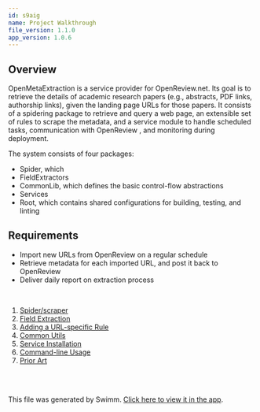 ```yaml
---
id: s9aig
name: Project Walkthrough
file_version: 1.1.0
app_version: 1.0.6
---
```


<!-- Intro - Do not remove this comment -->
## Overview

OpenMetaExtraction  is a  service provider  for OpenReview.net.  Its goal  is to
retrieve the  details of academic  research papers (e.g., abstracts,  PDF links,
authorship links), given the landing page  URLs for those papers. It consists of
a spidering package to retrieve and query a web page, an extensible set of rules
to  scrape  the metadata,  and  a  service  module  to handle  scheduled  tasks,
communication with OpenReview , and monitoring during deployment.

The system consists of four packages:

- Spider, which
- FieldExtractors
- CommonLib, which defines the basic control-flow abstractions
- Services
- Root, which contains shared configurations for building, testing, and linting

## Requirements
- Import new URLs from OpenReview on a regular schedule
- Retrieve metadata for each imported URL, and post it back to OpenReview
- Deliver daily report on extraction process

<br/>

<!-- Steps - Do not remove this comment -->
1. [Spider/scraper](spiderscraper.ya137.sw.md)
2. [Field Extraction](field-extraction.3g09c.sw.md)
3. [Adding a URL-specific Rule](adding-a-url-specific-rule.cg8jn.sw.md)
4. [Common Utils](common-utils.rznrj.sw.md)
5. [Service Installation](service-installation.g9lpd.sw.md)
6. [Command-line Usage](command-line-usage.rz1dn.sw.md)
7. [Prior Art](prior-art.f05pj.sw.md)


<br/>

<!-- Summary - Do not remove this comment -->
<!-- Summary - Do not remove this comment -->

<br/>

This file was generated by Swimm. [Click here to view it in the app](https://app.swimm.io/repos/Z2l0aHViJTNBJTNBb3Blbi1tZXRhLWV4dHJhY3Rpb24lM0ElM0FhZGFtY2hhbmRyYQ==/playlists/s9aig).
